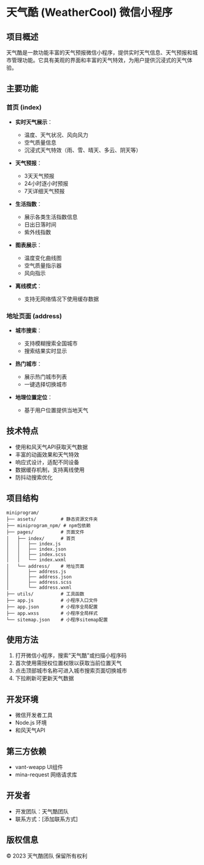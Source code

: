 # 天气酷 (WeatherCool) 微信小程序

## 项目概述

天气酷是一款功能丰富的天气预报微信小程序，提供实时天气信息、天气预报和城市管理功能。它具有美观的界面和丰富的天气特效，为用户提供沉浸式的天气体验。

## 主要功能

### 首页 (index)

- **实时天气展示**：
  - 温度、天气状况、风向风力
  - 空气质量信息
  - 沉浸式天气特效（雨、雪、晴天、多云、阴天等）

- **天气预报**：
  - 3天天气预报
  - 24小时逐小时预报
  - 7天详细天气预报

- **生活指数**：
  - 展示各类生活指数信息
  - 日出日落时间
  - 紫外线指数

- **图表展示**：
  - 温度变化曲线图
  - 空气质量指示器
  - 风向指示

- **离线模式**：
  - 支持无网络情况下使用缓存数据

### 地址页面 (address)

- **城市搜索**：
  - 支持模糊搜索全国城市
  - 搜索结果实时显示

- **热门城市**：
  - 展示热门城市列表
  - 一键选择切换城市

- **地理位置定位**：
  - 基于用户位置提供当地天气

## 技术特点

- 使用和风天气API获取天气数据
- 丰富的动画效果和天气特效
- 响应式设计，适配不同设备
- 数据缓存机制，支持离线使用
- 防抖动搜索优化

## 项目结构

```
miniprogram/
├── assets/         # 静态资源文件夹
├── miniprogram_npm/ # npm包依赖
├── pages/          # 页面文件
│   ├── index/      # 首页
│   │   ├── index.js
│   │   ├── index.json
│   │   ├── index.scss
│   │   └── index.wxml
│   └── address/    # 地址页面
│       ├── address.js
│       ├── address.json
│       ├── address.scss
│       └── address.wxml
├── utils/          # 工具函数
├── app.js          # 小程序入口文件
├── app.json        # 小程序全局配置
├── app.wxss        # 小程序全局样式
└── sitemap.json    # 小程序sitemap配置
```

## 使用方法

1. 打开微信小程序，搜索"天气酷"或扫描小程序码
2. 首次使用需授权位置权限以获取当前位置天气
3. 点击顶部城市名称可进入城市搜索页面切换城市
4. 下拉刷新可更新天气数据

## 开发环境

- 微信开发者工具
- Node.js 环境
- 和风天气API

## 第三方依赖

- vant-weapp UI组件
- mina-request 网络请求库

## 开发者

- 开发团队：天气酷团队
- 联系方式：[添加联系方式]

## 版权信息

© 2023 天气酷团队 保留所有权利 